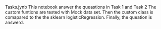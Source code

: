 Tasks.jynb
This notebook answer the queastions in Task 1 and Task 2
The custom funtions are tested with Mock data set.
Then the custom class is comapared to the the sklearn logisticRegression.
Finally, the queation is answerd.
